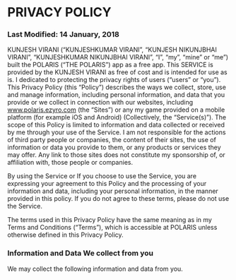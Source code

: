 # PRIVACY POLICY 

### Last Modified: 14 January, 2018

KUNJESH VIRANI (“KUNJESHKUMAR VIRANI”, “KUNJESH NIKUNJBHAI VIRANI”, “KUNJESHKUMAR NIKUNJBHAI VIRANI”, “I”, “my”, “mine” or “me”) built the
POLARIS (“THE POLARIS”) app as a free app.  This SERVICE is provided by the KUNJESH VIRANI as free of cost and is intended for use as is. 
I dedicated to protecting the privacy rights of users (“users” or “you”). This Privacy Policy (this “Policy”) describes the ways we 
collect, store, use and manage information, including personal information, and data that you provide or we collect in connection with our 
websites, including www.polaris.ezyro.com (the “Sites”) or any my game provided on a mobile platform (for example iOS and Android) 
(Collectively, the “Service(s)”). The scope of this Policy is limited to information and data collected or received by me through your use 
of the Service. I am not responsible for the actions of third party people or companies, the content of their sites, the use of 
information or data you provide to them, or any products or services they may offer. Any link to those sites does not constitute my 
sponsorship of, or affiliation with, those people or companies.

By using the Service or If you choose to use the Service, you are expressing your agreement to this Policy and the processing of your 
information and data, including your personal information, in the manner provided in this policy. If you do not agree to these terms, 
please do not use the Service.

The terms used in this Privacy Policy have the same meaning as in my Terms and Conditions (“Terms”), which is accessible at POLARIS unless 
otherwise defined in this Privacy Policy.

### Information and Data We collect from you
We may collect the following information and data from you.
